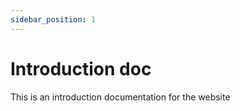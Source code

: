 ```yaml
---
sidebar_position: 1
---
```



# Introduction doc

This is an introduction documentation for the website
